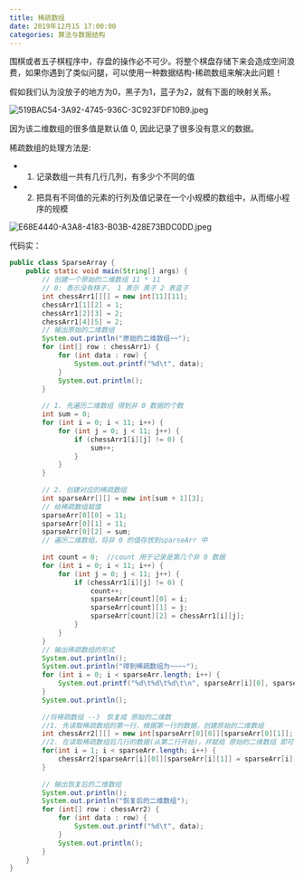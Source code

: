 ```yaml
---
title: 稀疏数组
date: 2019年12月15 17:00:00
categories: 算法与数据结构
---
```


围棋或者五子棋程序中，存盘的操作必不可少。将整个棋盘存储下来会造成空间浪费，如果你遇到了类似问腿，可以使用一种数据结构-稀疏数组来解决此问题！

假如我们认为没放子的地方为0，黑子为1，蓝子为2，就有下面的映射关系。

![519BAC54-3A92-4745-936C-3C923FDF10B9.jpeg](https://i.loli.net/2019/12/15/BdPhT31Ffsc8M6H.jpg)

因为该二维数组的很多值是默认值 0, 因此记录了很多没有意义的数据。

稀疏数组的处理方法是: 

* 1) 记录数组一共有几行几列，有多少个不同的值
* 2) 把具有不同值的元素的行列及值记录在一个小规模的数组中，从而缩小程序的规模

![E68E4440-A3A8-4183-B03B-428E73BDC0DD.jpeg](https://i.loli.net/2019/12/15/P76Jj1YKzWiUvoB.jpg)

代码实：

```java
public class SparseArray { 
	public static void main(String[] args) { 
		// 创建一个原始的二维数组 11 * 11 
		// 0: 表示没有棋子， 1 表示 黑子 2 表蓝子
		int chessArr1[][] = new int[11][11]; 
		chessArr1[1][2] = 1; 
		chessArr1[2][3] = 2; 
		chessArr1[4][5] = 2;
		// 输出原始的二维数组
		System.out.println("原始的二维数组~~"); 
		for (int[] row : chessArr1) { 
			for (int data : row) { 
				System.out.printf("%d\t", data); 
			} 
			System.out.println(); 
		}
		
		// 1. 先遍历二维数组 得到非 0 数据的个数
		int sum = 0; 
		for (int i = 0; i < 11; i++) { 
			for (int j = 0; j < 11; j++) { 
				if (chessArr1[i][j] != 0) { 
					sum++; 
				} 
			} 
		}
		 
		// 2. 创建对应的稀疏数组
		int sparseArr[][] = new int[sum + 1][3]; 
		// 给稀疏数组赋值
		sparseArr[0][0] = 11; 
		sparseArr[0][1] = 11; 
		sparseArr[0][2] = sum;
		// 遍历二维数组，将非 0 的值存放到sparseArr 中
		
		int count = 0;  //count 用于记录是第几个非 0 数据 
		for (int i = 0; i < 11; i++) { 
			for (int j = 0; j < 11; j++) { 
				if (chessArr1[i][j] != 0) { 
					count++; 
					sparseArr[count][0] = i; 
					sparseArr[count][1] = j; 
					sparseArr[count][2] = chessArr1[i][j]; 
				} 
			} 
		} 
		// 输出稀疏数组的形式
		System.out.println(); 
		System.out.println("得到稀疏数组为~~~~"); 
		for (int i = 0; i < sparseArr.length; i++) { 
			System.out.printf("%d\t%d\t%d\t\n", sparseArr[i][0], sparseArr[i][1], sparseArr[i][2]); 
		} 
		System.out.println(); 
		
		//将稀疏数组 --》 恢复成 原始的二维数
		//1. 先读取稀疏数组的第一行，根据第一行的数据，创建原始的二维数组
		int chessArr2[][] = new int[sparseArr[0][0]][sparseArr[0][1]]; 
		//2. 在读取稀疏数组后几行的数据(从第二行开始)，并赋给 原始的二维数组 即可
		for(int i = 1; i < sparseArr.length; i++) { 
			chessArr2[sparseArr[i][0]][sparseArr[i][1]] = sparseArr[i][2]; 
		} 
		
		// 输出恢复后的二维数组
		System.out.println(); 
		System.out.println("恢复后的二维数组"); 
		for (int[] row : chessArr2) { 
			for (int data : row) { 
				System.out.printf("%d\t", data); 
			}
			System.out.println(); 
		} 
	} 
}
```